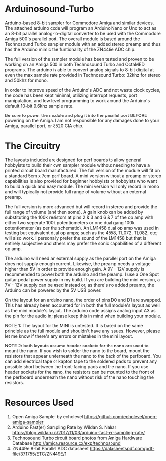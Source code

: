 # Arduinosound-Turbo
Arduino-based 8-bit sampler for Commodore Amiga and similar devices. The attached arduino code will program an Arduino Nano or Uno to act as an 8-bit parallel analog-to-digital converter to be used with the Commodore Amiga 500's parallel port. The overall module is based around the Technosound Turbo sampler module with an added stereo preamp and thus has the Arduino mimic the funtionality of the ZN449e ADC chip.

The full version of the sampler module has been tested and proven to be working on an Amiga 500 in both Technosound Turbo and OctaMED programs. The arduino is able to convert analog signals to 8-bit digital at even the max sample rate provided in Technosound Turbo: 32khz for stereo and 50khz for mono.

In order to improve speed of the Arduino's ADC and not waste clock cycles, the code has been kept minimal, utilizing interrupt requests, port manipulation, and low level programming to work around the Arduino's default 10-bit 9.6khz sample rate.

Be sure to power the module and plug it into the parallel port BEFORE powering on the Amiga. I am not responsible for any damages done to your Amiga, parallel port, or 8520 CIA chip.

# The Circuitry
The layouts included are designed for perf boards to allow general hobbyists to build their own sampler module without needing to have a printed circuit board manufactured. The full version of the module will fit on a standard 5cm x 7cm perf board. A mini version without a preamp or stereo capabilities is also provided for beginner hobbyists or hobbyists who want to build a quick and easy module. The mini version will only record in mono and will typically not provide full range of volume without an external preamp. 

The full version is more advanced but will record in stereo and provide the full range of volume (and then some). A gain knob can be added by substituting the 100k resistors at pins 2 & 3 and 6 & 7 of the op amp with either two seperate 100k potentiometers or one dual gang 100k potentiometer (as per the schematic). An LM1458 dual op amp was used in testing but equivalent dual op amps; such as the 4558, TL072, TL082, etc; will also work. I personally prefer the sound of the LM1458 but that is entirely subjective and others may prefer the sonic capabilities of a different op amp.

The arduino will need an external supply as the parallel port on the Amiga does not supply enough current. Likewise, the preamp needs a voltage higher than 5V in order to provide enough gain. A 9V - 12V supply is recommended to power both the arduino and the preamp. I use a One Spot guitar pedal power supply in my build. If you are building the mini version, a 7V - 12V supply can be used instead or, as there's no added preamp, the Arduino can be powered by the 5V USB power.

On the layout for an arduino nano, the order of pins D0 and D1 are swapped. This has already been accounted for in both the full module's layout as well as the mini module's layout. The arduino code assigns analog input A3 as the pin for the audio in; please keep this in mind when building your module.

NOTE 1: The layout for the MINI is untested. It is based on the same principle as the full module and shouldn't have any issues. However, please let me know if there's any errors or mistakes in the mini layout.

NOTE 2: both layouts assume header sockets for the nano are used to mount the nano. If you wish to solder the nano to the board, mount the resistors that appear underneath the nano to the back of the perfboard. You can add electrical tape or kapton tape to the soldered pads to prevent any possible short between the front-facing pads and the nano. If you use header sockets for the nano, the resistors can be mounted to the front of the perfboard underneath the nano without risk of the nano touching the resistors.

# Resources Used
1.  Open Amiga Sampler by echolevel https://github.com/echolevel/open-amiga-sampler
2.  Arduino Fast(er) Sampling Rate by Wildan S. Nahar https://blog.wildan.us/2017/11/03/arduino-fast-er-sampling-rate/
3.  Technosound Turbo circuit board photos from Amiga Hardware Database http://amiga.resource.cx/exp/technosound
4.  ZN449e 8-bit Parallel ADC datasheet https://datasheetspdf.com/pdf-file/371755/ETC/ZN449E/1

